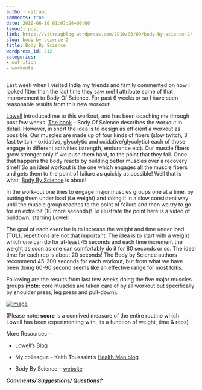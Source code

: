 ```yaml
---
author: vitraag
comments: true
date: 2010-06-10 01:07:24+00:00
layout: post
link: https://vitraagblog.wordpress.com/2010/06/09/body-by-science-2/
slug: body-by-science-2
title: Body By Science
wordpress_id: 212
categories:
- nutrition
- workouts
---
```


Last week when I visited India my friends and family commented on how I looked fitter than the last time they saw me! I attribute some of that improvement to Body Of Science. For past 6 weeks or so I have seen reasonable results from this new workout! 

 

[Lowell](https://cisnotc.wordpress.com/) introduced me to this workout, and has been coaching me through past few weeks. [The book](http://www.amazon.com/Body-Science-Question-Answer-Book/dp/145057341X/ref=sr_1_1?ie=UTF8&s=books&qid=1274626206&sr=8-1) – Body Of Science describes the workout in detail. However, in short the idea is to design as efficient a workout as possible. Our muscles are made up of four kinds of fibers (slow twitch, 3 fast twitch – oxidative, glycolytic and oxidative/glycolytic) each of those engage in different activities (strength, endurance etc). Our muscle fibers grow stronger only if we push them hard, to the point that they fail. Once that happens the body reacts by building better muscles over a recovery time!! So an ideal workout is the one which engages all the muscle fibers and gets them to the point of failure as quickly as possible! Well that is what, [Body By Science](http://www.bodybyscience.net/home.html/) is about! 

 

In the work-out one tries to engage major muscles groups one at a time, by putting them under load (i.e weight) and doing it in a slow consistent way until the muscle group reaches to the point of failure and then we try to go for an extra bit (10 more seconds)! To illustrate the point here is a video of pulldown, starring Lowell :

 

 

 

The goal of each exercise is to increase the weight and time under load (TUL), repetitions are not that important. The idea is to start with a weight which one can do for at-least 45 seconds and each time increment the weight as soon as one can comfortably do it for 80 seconds or so. The ideal time for each rep is about 20 seconds! The Body by Science authors recommend 45-200 seconds for each workout, but from what we have been doing 60-90 second seems like an effective range for most folks.

 

Following are the results from last few weeks doing the five major muscles groups (**note**: core muscles are taken care of by all workout but specifically by shoulder press, leg press and pull-down). 

 

[![image]({{site.images}}/2010/06/image_thumb.png)]({{site.images}}/2010/06/image.png)

 

 

 

(Please note: **score** is a connived measure of the entire routine which Lowell has been experimenting with, its a function of weight, time & reps)

 

More Resources -

 

  
  * Lowell’s [Blog](https://cisnotc.wordpress.com/)
   
  * My colleague – Keith Toussaint’s [Health Man blog](http://healthmanblog.com/)
   
  * Body By Science – [website](http://www.bodybyscience.net/home.html/)
 

_**Comments/ Suggestions/ Questions?**_
